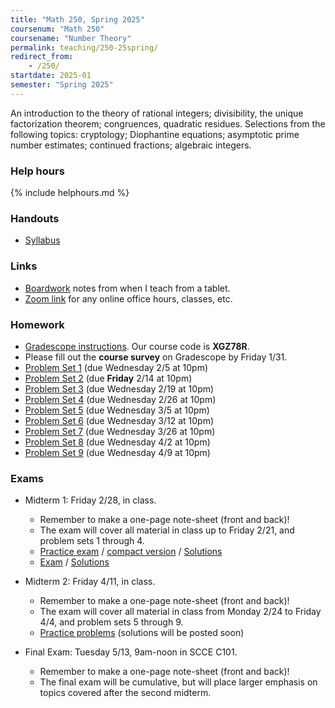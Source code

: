 ```yaml
---
title: "Math 250, Spring 2025"
coursenum: "Math 250"
coursename: "Number Theory"
permalink: teaching/250-25spring/
redirect_from:
    - /250/
startdate: 2025-01
semester: "Spring 2025"
---
```


An introduction to the theory of rational integers; divisibility, the unique factorization theorem; congruences, quadratic residues. Selections from the following topics: cryptology; Diophantine equations; asymptotic prime number estimates; continued fractions; algebraic integers.

### Help hours

{% include helphours.md %}

### Handouts

*   [Syllabus](handouts/syllabus.pdf)


### Links

*   [Boardwork](https://drive.google.com/open?id=1mzENhCobjlAgDKug-u8PligzzJIYJYDH&usp=drive_fs) notes from when I teach from a tablet.
*   [Zoom link](https://amherstcollege.zoom.us/j/97816492611?pwd=VnFGcktXWTFXc2lTa2tXQVlkMU5Vdz09) for any online office hours, classes, etc.

### Homework

* [Gradescope instructions](handouts/gsinfo.pdf). Our course code is **XGZ78R**.
* Please fill out the **course survey** on Gradescope by Friday 1/31.
* [Problem Set 1](psets/pset1.pdf) (due Wednesday 2/5 at 10pm)
* [Problem Set 2](psets/pset2.pdf) (due **Friday** 2/14 at 10pm)
* [Problem Set 3](psets/pset3.pdf) (due Wednesday 2/19 at 10pm)
* [Problem Set 4](psets/pset4.pdf) (due Wednesday 2/26 at 10pm)
* [Problem Set 5](psets/pset5.pdf) (due Wednesday 3/5 at 10pm)
* [Problem Set 6](psets/pset6.pdf) (due Wednesday 3/12 at 10pm)
* [Problem Set 7](psets/pset7.pdf) (due Wednesday 3/26 at 10pm)
* [Problem Set 8](psets/pset8.pdf) (due Wednesday 4/2 at 10pm)
* [Problem Set 9](psets/pset9.pdf) (due Wednesday 4/9 at 10pm)


### Exams

* Midterm 1: Friday 2/28, in class.
    * Remember to make a one-page note-sheet (front and back)!
    * The exam will cover all material in class up to Friday 2/21, and problem sets 1 through 4.
    * [Practice exam](exams/midterm1practice.pdf) / [compact version](exams/midterm1practice-compact.pdf) / [Solutions](exams/midterm1practice-soln.pdf)
    * [Exam](exams/midterm1compact.pdf) / [Solutions](https://drive.google.com/file/d/1DfjdxIsSHoR0sPJsYWxzAUjrIQ2cAHni/view?usp=sharing)

* Midterm 2: Friday 4/11, in class.
    * Remember to make a one-page note-sheet (front and back)!
    * The exam will cover all material in class from Monday 2/24 to Friday 4/4, and problem sets 5 through 9.
    * [Practice problems](exams/midterm2practice.pdf) (solutions will be posted soon)


* Final Exam: Tuesday 5/13, 9am-noon in SCCE C101.
    * Remember to make a one-page note-sheet (front and back)!
    * The final exam will be cumulative, but will place larger emphasis on topics covered after the second midterm.
